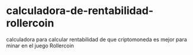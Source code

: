# calculadora-de-rentabilidad-rollercoin
calculadora para calcular rentabilidad de que criptomoneda es mejor para minar en el juego Rollercoin
